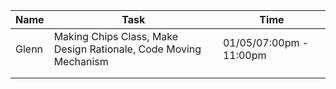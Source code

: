 |  Name	|Task   |Time     	|
|---	|---	|---	|
|   Glenn  	|  Making Chips Class, Make Design Rationale, Code Moving Mechanism 	|   01/05/07:00pm - 11:00pm	|
|   	|   	|   	|
|   	|   	|   	|	   

